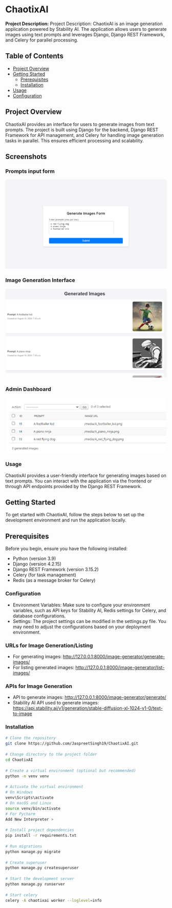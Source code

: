 # ChaotixAI
**Project Description:** Project Description: ChaotixAI is an image generation application powered by Stability AI. The application allows users to generate images using text prompts and leverages Django, Django REST Framework, and Celery for parallel processing.

## Table of Contents

- [Project Overview](#project-overview)
- [Getting Started](#getting-started)
  - [Prerequisites](#prerequisites)
  - [Installation](#installation)
- [Usage](#usage)
- [Configuration](#configuration)

## Project Overview
ChaotixAI provides an interface for users to generate images from text prompts. The project is built using Django for the backend, Django REST Framework for API management, and Celery for handling image generation tasks in parallel. This ensures efficient processing and scalability.


## Screenshots

### Prompts input form
![Home Page](./screenshots/prompts.png)

### Image Generation Interface
![Image Generation](./screenshots/images.png)

### Admin Dashboard
![Admin Dashboard](./screenshots/admin.png)



### Usage
ChaotixAI provides a user-friendly interface for generating images based on text prompts. You can interact with the application via the frontend or through API endpoints provided by the Django REST Framework.

## Getting Started

To get started with ChaotixAI, follow the steps below to set up the development environment and run the application locally.

## Prerequisites

Before you begin, ensure you have the following installed:

- Python (version 3.9)
- Django (version 4.2.15)
- Django REST Framework (version 3.15.2)
- Celery (for task management)
- Redis (as a message broker for Celery)


### Configuration
- Environment Variables: Make sure to configure your environment variables, such as API keys for Stability AI, Redis settings for Celery, and database configurations.
- Settings: The project settings can be modified in the settings.py file. You may need to adjust the configurations based on your deployment environment.

### URLs for Image Generation/Listing
 - For generating images: http://127.0.0.1:8000/image-generator/generate-images/
 - For listing generated images: http://127.0.0.1:8000/image-generator/list-images/

### APIs for Image Generation
 - API to generate images: http://127.0.0.1:8000/image-generator/generate/
 - Stability AI API used to generate images: https://api.stability.ai/v1/generation/stable-diffusion-xl-1024-v1-0/text-to-image
### Installation


```bash
# Clone the repository
git clone https://github.com/JaspreetSingh19/ChaotixAI.git

# Change directory to the project folder
cd ChaotixAI

# Create a virtual environment (optional but recommended)
python -m venv venv

# Activate the virtual environment
# On Windows
venv\Scripts\activate
# On macOS and Linux
source venv/bin/activate
# For Pycharm
Add New Interpreter >

# Install project dependencies
pip install -r requirements.txt

# Run migrations
python manage.py migrate

# Create superuser
python manage.py createsuperuser

# Start the development server
python manage.py runserver

# Start celery
celery -A chaotixai worker --loglevel=info